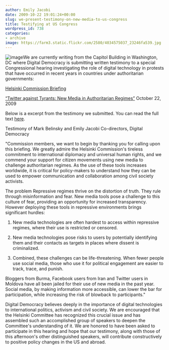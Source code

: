 ```yaml
---
author: Emily Jacobi
date: 2009-10-22 19:01:24+00:00
slug: we-present-testimony-on-new-media-to-us-congress
title: Testifying at US Congress
wordpress_id: 738
categories:
- archive
image: https://farm3.static.flickr.com/2580/4034575037_23246fa539.jpg
---
```


![image](https://farm3.static.flickr.com/2580/4034575037_23246fa539.jpg)We are currently writing from the Capitol Building in Washington, DC where Digital Democracy is submitting written testimony to a special Congressional hearing investigating the role of digital technology in protests that have occurred in recent years in countries under authoritarian governments:


[Helsinki Commission Briefing](http://csce.gov/index.cfm?FuseAction=Home.Home)





[“Twitter against Tyrants: New Media in Authoritarian Regimes”](http://csce.gov/index.cfm?FuseAction=ContentRecords.ViewDetail&ContentRecord_id=822&ContentRecordType=P&ContentType=P&CFID=22388105&CFTOKEN=79817089)
October 22, 2009

Below is a excerpt from the testimony we submitted. You can read the full text [here](http://www.digital-democracy.org/news/helsinki-testimony-on-twitter-v-tyrants/).

Testimony of Mark Belinsky and Emily Jacobi
Co-directors, Digital Democracy

"Commission members, we want to begin by thanking you for calling upon this briefing. We greatly admire the Helsinki Commission's tireless commitment to international diplomacy and universal human rights, and we commend your support for citizen movements using new media to challenge authoritarian regimes. As the use of these tools increases worldwide, it is critical for policy-makers to understand how they can be used to empower communication and collaboration among civil society activists.

The problem
Repressive regimes thrive on the distortion of truth. They rule through misinformation and fear. New media tools pose a challenge to this culture of fear, providing an opportunity for increased transparency. However deploying these tools in repressive environments brings significant hurdles:

1) New media technologies are often hardest to access within repressive regimes, where their use is restricted or censored.

2) New media technologies pose risks to users by potentially identifying them and their contacts as targets in places where dissent is criminalized.

3) Combined, these challenges can be life-threatening. When fewer people use social media, those who use it for political engagement are easier to track, trace, and punish.

Bloggers from Burma, Facebook users from Iran and Twitter users in Moldova have all been jailed for their use of new media in the past year. Social media, by making information more accessible, can lower the bar for participation, while increasing the risk of blowback to participants."

Digital Democracy believes deeply in the importance of digital technologies to international politics, activism and civil society. We are encouraged that the Helsinki Committee has recognized this crucial issue and has assembled such an accomplished group of speakers to deepen the Committee's understanding of it. We are honored to have been asked to participate in this hearing and hope that our testimony, along with those of this afternoon's other distinguished speakers, will contribute constructively to positive policy changes in the US and abroad.
